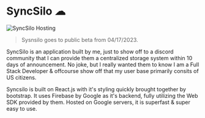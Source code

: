 # SyncSilo ☁

![SyncSilo Hosting](https://github.com/anrcry/syncsilo/actions/workflows/firebase.yml/badge.svg?branch=main)

> Sysnsilo goes to public beta from 04/17/2023.

SyncSilo is an application built by me, just to show off to a discord community that I can provide them a centralized storage system within 10 days of announcement. No joke, but I really wanted them to know I am a Full Stack Developer & offcourse show off that my user base primarily consits of US citizens.

Syncsilo is built on React.js with it's styling quickly brought together by bootstrap. It uses Firebase by Google as it's backend, fully utilizing the Web SDK provided by them. Hosted on Google servers, it is superfast & super easy to use.